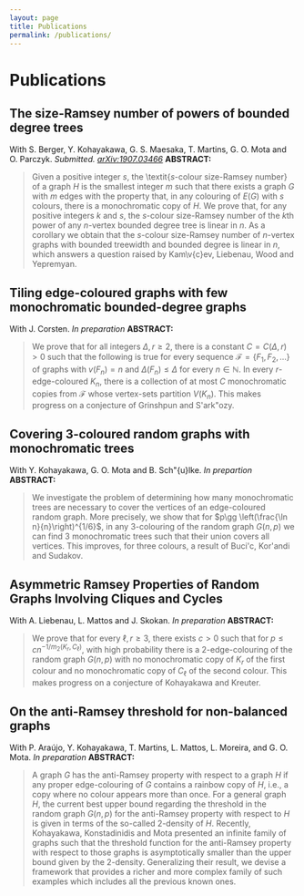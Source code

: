 ```yaml
---
layout: page
title: Publications
permalink: /publications/
---
```


# Publications

## The size-Ramsey number of powers of bounded degree trees
With S. Berger, Y. Kohayakawa, G. S. Maesaka, T. Martins, G. O. Mota and O. Parczyk.
*Submitted. [arXiv:1907.03466](https://arxiv.org/abs/1907.03466)*
**ABSTRACT:**
  > Given a positive integer $s$, the \textit{$s$-colour size-Ramsey number} of a graph $H$ is the smallest integer $m$ such that there exists a graph $G$ with $m$ edges with the property that, in any colouring of $E(G)$ with $s$ colours, there is a monochromatic copy of $H$. We prove that, for any positive integers $k$ and $s$, the $s$-colour size-Ramsey number of the $k$th power of any $n$-vertex bounded degree tree is linear in $n$. As a corollary we obtain that the $s$-colour size-Ramsey number of $n$-vertex graphs with bounded treewidth and bounded degree is linear in $n$, which answers a question raised by Kam\v{c}ev, Liebenau, Wood and Yepremyan.

## Tiling edge-coloured graphs with few monochromatic bounded-degree graphs
With J. Corsten.
*In preparation*
**ABSTRACT:**
  > We prove that for all integers $\Delta,r \geq 2$, there is a constant $C = C(\Delta,r) >0$ such that the following is true for every sequence $\mathcal{F} = \{F_1, F_2, \ldots\}$ of graphs with $v(F_n) = n$ and $\Delta(F_n) \leq \Delta$ for every $n \in \mathbb{N}$. In every $r$-edge-coloured $K_n$, there is a collection of at most $C$ monochromatic copies from $\mathcal{F}$ whose vertex-sets partition $V(K_n)$. This makes progress on a conjecture of Grinshpun and S\'ark\"ozy.

## Covering $3$-coloured random graphs with monochromatic trees
With Y. Kohayakawa, G. O. Mota and B. Sch\"{u}lke.
*In prepartion*
**ABSTRACT:**
  > We investigate the problem of determining how many monochromatic trees are necessary to cover the vertices of an edge-coloured random graph. More precisely, we show that for $p\gg \left(\frac{\ln n}{n}\right)^{1/6}$, in any $3$-colouring of the random graph $G(n,p)$ we can find $3$ monochromatic trees such that their union covers all vertices. This improves, for three colours, a result of Buci\'c, Kor\'andi and Sudakov.

## Asymmetric Ramsey Properties of Random Graphs Involving Cliques and Cycles
With A. Liebenau, L. Mattos and J. Skokan.
*In preparation*
**ABSTRACT:**
  > We prove that for every $\ell,r \geq 3$, there exists $c>0$ such that for $p \leq cn^{-1/m_2(K_r,C_{\ell})}$, with high probability there is a 2-edge-colouring of the random graph $G(n,p)$ with no monochromatic copy of $K_r$ of the first colour and no monochromatic copy of $C_\ell$ of the second colour. This makes progress on a conjecture of Kohayakawa and Kreuter.

## On the anti-Ramsey threshold for non-balanced graphs
With P. Araújo, Y. Kohayakawa, T. Martins, L. Mattos, L. Moreira, and G. O. Mota.
*In preparation*
**ABSTRACT:**
  > A graph $G$ has the anti-Ramsey property with respect to a graph $H$ if any proper edge-colouring of $G$ contains a rainbow copy of $H$, i.e., a copy where no colour appears more than once. For a general graph $H$, the current best upper bound regarding the threshold in the random graph $G(n,p)$ for the anti-Ramsey property with respect to $H$ is given in terms of the so-called 2-density of $H$. Recently, Kohayakawa, Konstadinidis and Mota presented an infinite family of graphs such that the threshold function for the anti-Ramsey property with respect to those graphs is asymptotically smaller than the upper bound given by the 2-density. Generalizing their result, we devise a framework that provides a richer and more complex family of such examples which includes all the previous known ones.
